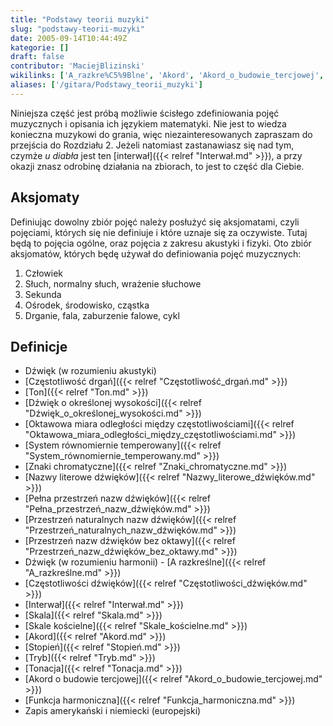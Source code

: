 ```yaml
---
title: "Podstawy teorii muzyki"
slug: "podstawy-teorii-muzyki"
date: 2005-09-14T10:44:49Z
kategorie: []
draft: false
contributor: 'MaciejBlizinski'
wikilinks: ['A_razkre%C5%9Blne', 'Akord', 'Akord_o_budowie_tercjowej', 'Cz%C4%99stotliwo%C5%9B%C4%87_drga%C5%84', 'Cz%C4%99stotliwo%C5%9Bci_d%C5%BAwi%C4%99k%C3%B3w', 'D%C5%BAwi%C4%99k_(w_rozumieniu_akustyki)', 'D%C5%BAwi%C4%99k_(w_rozumieniu_harmonii)', 'D%C5%BAwi%C4%99k_o_okre%C5%9Blonej_wysoko%C5%9Bci', 'Funkcja_harmoniczna', 'Interwa%C5%82', 'Nazwy_literowe_d%C5%BAwi%C4%99k%C3%B3w', 'Oktawowa_miara_odleg%C5%82o%C5%9Bci_mi%C4%99dzy_cz%C4%99stotliwo%C5%9Bciami', 'Pe%C5%82na_przestrze%C5%84_nazw_d%C5%BAwi%C4%99k%C3%B3w', 'Przestrze%C5%84_naturalnych_nazw_d%C5%BAwi%C4%99k%C3%B3w', 'Przestrze%C5%84_nazw_d%C5%BAwi%C4%99k%C3%B3w_bez_oktawy', 'Skala', 'Skale_ko%C5%9Bcielne', 'Stopie%C5%84', 'System_r%C3%B3wnomiernie_temperowany', 'Ton', 'Tonacja', 'Tryb', 'Wysoko%C5%9B%C4%87_d%C5%BAwi%C4%99ku', 'Zapis_ameryka%C5%84ski_i_niemiecki_(europejski)', 'Znaki_chromatyczne', 'interwa%C5%82']
aliases: ['/gitara/Podstawy_teorii_muzyki']
---
```

Niniejsza część jest próbą możliwie ścisłego zdefiniowania pojęć
muzycznych i opisania ich językiem matematyki. Nie jest to wiedza
konieczna muzykowi do grania, więc niezainteresowanych zapraszam do
przejścia do Rozdziału 2. Jeżeli natomiast zastanawiasz się nad tym,
czymże *u diabła* jest ten [interwał]({{< relref "Interwał.md" >}}), a przy
okazji znasz odrobinę działania na zbiorach, to jest to część dla
Ciebie.

## Aksjomaty

Definiując dowolny zbiór pojęć należy posłużyć się aksjomatami, czyli
pojęciami, których się nie definiuje i które uznaje się za oczywiste.
Tutaj będą to pojęcia ogólne, oraz pojęcia z zakresu akustyki i fizyki.
Oto zbiór aksjomatów, których będę używał do definiowania pojęć
muzycznych:

1.  Człowiek
2.  Słuch, normalny słuch, wrażenie słuchowe
3.  Sekunda
4.  Ośrodek, środowisko, cząstka
5.  Drganie, fala, zaburzenie falowe, cykl

## Definicje

  - Dźwięk (w rozumieniu
    akustyki)<!-- link nie odnosił się do niczego: 'Podstawy teorii muzyki' ('content/książka/Podstawy_teorii_muzyki.md') links to 'Dźwięk_\\(w_rozumieniu_akustyki\\)' ('content/książka/Dźwięk_\\(w_rozumieniu_akustyki\\).md') and that does not exist -->
  - [Częstotliwość drgań]({{< relref "Częstotliwość_drgań.md" >}})
  - [Ton]({{< relref "Ton.md" >}})
  - [Dźwięk o określonej
    wysokości]({{< relref "Dźwięk_o_określonej_wysokości.md" >}})
  - [Oktawowa miara odległości między
    częstotliwościami]({{< relref "Oktawowa_miara_odległości_między_częstotliwościami.md" >}})
  - [System równomiernie
    temperowany]({{< relref "System_równomiernie_temperowany.md" >}})
  - [Znaki chromatyczne]({{< relref "Znaki_chromatyczne.md" >}})
  - [Nazwy literowe dźwięków]({{< relref "Nazwy_literowe_dźwięków.md" >}})
  - [Pełna przestrzeń nazw
    dźwięków]({{< relref "Pełna_przestrzeń_nazw_dźwięków.md" >}})
  - [Przestrzeń naturalnych nazw
    dźwięków]({{< relref "Przestrzeń_naturalnych_nazw_dźwięków.md" >}})
  - [Przestrzeń nazw dźwięków bez
    oktawy]({{< relref "Przestrzeń_nazw_dźwięków_bez_oktawy.md" >}})
  - Dźwięk (w rozumieniu harmonii)  - [A razkreślne]({{< relref "A_razkreślne.md" >}})
  - [Częstotliwości dźwięków]({{< relref "Częstotliwości_dźwięków.md" >}})
  - [Interwał]({{< relref "Interwał.md" >}})
  - [Skala]({{< relref "Skala.md" >}})
  - [Skale kościelne]({{< relref "Skale_kościelne.md" >}})
  - [Akord]({{< relref "Akord.md" >}})
  - [Stopień]({{< relref "Stopień.md" >}})
  - [Tryb]({{< relref "Tryb.md" >}})
  - [Tonacja]({{< relref "Tonacja.md" >}})
  - [Akord o budowie tercjowej]({{< relref "Akord_o_budowie_tercjowej.md" >}})
  - [Funkcja harmoniczna]({{< relref "Funkcja_harmoniczna.md" >}})
  - Zapis amerykański i niemiecki
    (europejski)<!-- link nie odnosił się do niczego: 'Podstawy teorii muzyki' ('content/książka/Podstawy_teorii_muzyki.md') links to 'Zapis_amerykański_i_niemiecki_\\(europejski\\)' ('content/książka/Zapis_amerykański_i_niemiecki_\\(europejski\\).md') and that does not exist -->
